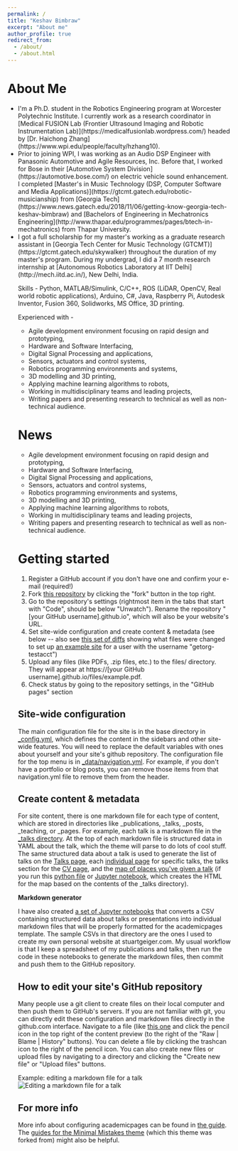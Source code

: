 ```yaml
---
permalink: /
title: "Keshav Bimbraw"
excerpt: "About me"
author_profile: true
redirect_from: 
  - /about/
  - /about.html
---
```


About Me
======
<ul>
  <li>I'm a Ph.D. student in the Robotics Engineering program at Worcester Polytechnic Institute. I currently work as a research coordinator in [Medical FUSION Lab (Frontier Ultrasound Imaging and Robotic Instrumentation Lab)](https://medicalfusionlab.wordpress.com/) headed by [Dr. Haichong Zhang](https://www.wpi.edu/people/faculty/hzhang10).</li>
  <li>Prior to joining WPI, I was working as an Audio DSP Engineer with Panasonic Automotive and Agile Resources, Inc. Before that, I worked for Bose in their [Automotive System Division](https://automotive.bose.com/) on electric vehicle sound enhancement. I completed [Master's in Music Technology (DSP, Computer Software and Media Applications)](https://gtcmt.gatech.edu/robotic-musicianship) from [Georgia Tech](https://www.news.gatech.edu/2018/11/06/getting-know-georgia-tech-keshav-bimbraw) and [Bachelors of Engineering in Mechatronics Engineering](http://www.thapar.edu/programmes/pages/btech-in-mechatronics) from Thapar University.</li>
  <li>I got a full scholarship for my master's working as a graduate research assistant in [Georgia Tech Center for Music Technology (GTCMT)](https://gtcmt.gatech.edu/skywalker) throughout the duration of my master's program. During my undergrad, I did a 7 month research internship at [Autonomous Robotics Laboratory at IIT Delhi](http://mech.iitd.ac.in/), New Delhi, India.</li>

Skills - Python, MATLAB/Simulink, C/C++, ROS (LiDAR, OpenCV, Real world robotic applications), Arduino, C#, Java, Raspberry Pi, Autodesk Inventor, Fusion 360, Solidworks, MS Office, 3D printing.

Experienced with -
<ul>
  <li>Agile development environment focusing on rapid design and prototyping,</li>
  <li>Hardware and Software Interfacing,</li>
  <li>Digital Signal Processing and applications,</li>
  <li>Sensors, actuators and control systems,</li>
  <li>Robotics programming environments and systems,</li>
  <li>3D modelling and 3D printing,</li>
  <li>Applying machine learning algorithms to robots,</li>
  <li>Working in multidisciplinary teams and leading projects,</li>
  <li>Writing papers and presenting research to technical as well as non-technical audience.</li>
</ul>

News
======
<ul>
  <li>Agile development environment focusing on rapid design and prototyping,</li>
  <li>Hardware and Software Interfacing,</li>
  <li>Digital Signal Processing and applications,</li>
  <li>Sensors, actuators and control systems,</li>
  <li>Robotics programming environments and systems,</li>
  <li>3D modelling and 3D printing,</li>
  <li>Applying machine learning algorithms to robots,</li>
  <li>Working in multidisciplinary teams and leading projects,</li>
  <li>Writing papers and presenting research to technical as well as non-technical audience.</li>
</ul>

Getting started
======
1. Register a GitHub account if you don't have one and confirm your e-mail (required!)
1. Fork [this repository](https://github.com/academicpages/academicpages.github.io) by clicking the "fork" button in the top right. 
1. Go to the repository's settings (rightmost item in the tabs that start with "Code", should be below "Unwatch"). Rename the repository "[your GitHub username].github.io", which will also be your website's URL.
1. Set site-wide configuration and create content & metadata (see below -- also see [this set of diffs](http://archive.is/3TPas) showing what files were changed to set up [an example site](https://getorg-testacct.github.io) for a user with the username "getorg-testacct")
1. Upload any files (like PDFs, .zip files, etc.) to the files/ directory. They will appear at https://[your GitHub username].github.io/files/example.pdf.  
1. Check status by going to the repository settings, in the "GitHub pages" section

Site-wide configuration
------
The main configuration file for the site is in the base directory in [_config.yml](https://github.com/academicpages/academicpages.github.io/blob/master/_config.yml), which defines the content in the sidebars and other site-wide features. You will need to replace the default variables with ones about yourself and your site's github repository. The configuration file for the top menu is in [_data/navigation.yml](https://github.com/academicpages/academicpages.github.io/blob/master/_data/navigation.yml). For example, if you don't have a portfolio or blog posts, you can remove those items from that navigation.yml file to remove them from the header. 

Create content & metadata
------
For site content, there is one markdown file for each type of content, which are stored in directories like _publications, _talks, _posts, _teaching, or _pages. For example, each talk is a markdown file in the [_talks directory](https://github.com/academicpages/academicpages.github.io/tree/master/_talks). At the top of each markdown file is structured data in YAML about the talk, which the theme will parse to do lots of cool stuff. The same structured data about a talk is used to generate the list of talks on the [Talks page](https://academicpages.github.io/talks), each [individual page](https://academicpages.github.io/talks/2012-03-01-talk-1) for specific talks, the talks section for the [CV page](https://academicpages.github.io/cv), and the [map of places you've given a talk](https://academicpages.github.io/talkmap.html) (if you run this [python file](https://github.com/academicpages/academicpages.github.io/blob/master/talkmap.py) or [Jupyter notebook](https://github.com/academicpages/academicpages.github.io/blob/master/talkmap.ipynb), which creates the HTML for the map based on the contents of the _talks directory).

**Markdown generator**

I have also created [a set of Jupyter notebooks](https://github.com/academicpages/academicpages.github.io/tree/master/markdown_generator
) that converts a CSV containing structured data about talks or presentations into individual markdown files that will be properly formatted for the academicpages template. The sample CSVs in that directory are the ones I used to create my own personal website at stuartgeiger.com. My usual workflow is that I keep a spreadsheet of my publications and talks, then run the code in these notebooks to generate the markdown files, then commit and push them to the GitHub repository.

How to edit your site's GitHub repository
------
Many people use a git client to create files on their local computer and then push them to GitHub's servers. If you are not familiar with git, you can directly edit these configuration and markdown files directly in the github.com interface. Navigate to a file (like [this one](https://github.com/academicpages/academicpages.github.io/blob/master/_talks/2012-03-01-talk-1.md) and click the pencil icon in the top right of the content preview (to the right of the "Raw | Blame | History" buttons). You can delete a file by clicking the trashcan icon to the right of the pencil icon. You can also create new files or upload files by navigating to a directory and clicking the "Create new file" or "Upload files" buttons. 

Example: editing a markdown file for a talk
![Editing a markdown file for a talk](/images/editing-talk.png)

For more info
------
More info about configuring academicpages can be found in [the guide](https://academicpages.github.io/markdown/). The [guides for the Minimal Mistakes theme](https://mmistakes.github.io/minimal-mistakes/docs/configuration/) (which this theme was forked from) might also be helpful.
